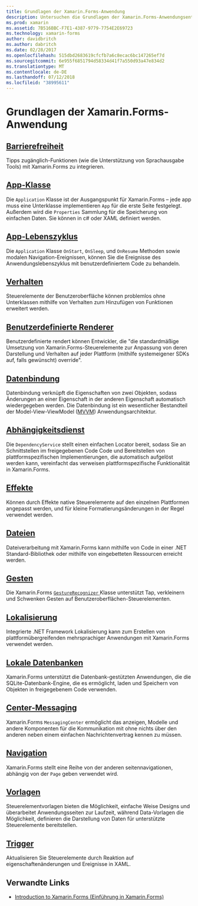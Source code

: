 ```yaml
---
title: Grundlagen der Xamarin.Forms-Anwendung
description: Untersuchen die Grundlagen der Xamarin.Forms-Anwendungsentwicklung, einschließlich alle erforderliche Kerndienste Konzepte, bis zum Abschluss des Workflows, z. B. Barrierefreiheit und Lokalisierung.
ms.prod: xamarin
ms.assetid: 7B516BBC-F7E1-4387-9779-7754E2E69723
ms.technology: xamarin-forms
author: davidbritch
ms.author: dabritch
ms.date: 02/28/2017
ms.openlocfilehash: 515dbd2683619cfcfb7a6c8ecac6bc147265ef7d
ms.sourcegitcommit: 6e955f6851794d58334d41f7a550d93a47e834d2
ms.translationtype: MT
ms.contentlocale: de-DE
ms.lasthandoff: 07/12/2018
ms.locfileid: "38995611"
---
```

# <a name="xamarinforms-application-fundamentals"></a>Grundlagen der Xamarin.Forms-Anwendung

## <a name="accessibilityaccessibilityindexmd"></a>[Barrierefreiheit](accessibility/index.md)

Tipps zugänglich-Funktionen (wie die Unterstützung von Sprachausgabe Tools) mit Xamarin.Forms zu integrieren.

## <a name="app-classapplication-classmd"></a>[App-Klasse](application-class.md)

Die `Application` Klasse ist der Ausgangspunkt für Xamarin.Forms – jede app muss eine Unterklasse implementieren `App` für die erste Seite festgelegt. Außerdem wird die `Properties` Sammlung für die Speicherung von einfachen Daten. Sie können in c# oder XAML definiert werden.

## <a name="app-lifecycleapp-lifecyclemd"></a>[App-Lebenszyklus](app-lifecycle.md)

Die `Application` Klasse `OnStart`, `OnSleep`, und `OnResume` Methoden sowie modalen Navigation-Ereignissen, können Sie die Ereignisse des Anwendungslebenszyklus mit benutzerdefiniertem Code zu behandeln.

## <a name="behaviorsbehaviorsindexmd"></a>[Verhalten](behaviors/index.md)

Steuerelemente der Benutzeroberfläche können problemlos ohne Unterklassen mithilfe von Verhalten zum Hinzufügen von Funktionen erweitert werden.

## <a name="custom-rendererscustom-rendererindexmd"></a>[Benutzerdefinierte Renderer](custom-renderer/index.md)

Benutzerdefinierte rendert können Entwickler, die "die standardmäßige Umsetzung von Xamarin.Forms-Steuerelemente zur Anpassung von deren Darstellung und Verhalten auf jeder Plattform (mithilfe systemeigener SDKs auf, falls gewünscht) override".

## <a name="data-bindingdata-bindingindexmd"></a>[Datenbindung](data-binding/index.md)

Datenbindung verknüpft die Eigenschaften von zwei Objekten, sodass Änderungen an einer Eigenschaft in der anderen Eigenschaft automatisch wiedergegeben werden. Die Datenbindung ist ein wesentlicher Bestandteil der Model-View-ViewModel ([MVVM](~/xamarin-forms/enterprise-application-patterns/mvvm.md)) Anwendungsarchitektur.

## <a name="dependency-servicedependency-serviceindexmd"></a>[Abhängigkeitsdienst](dependency-service/index.md)

Die `DependencyService` stellt einen einfachen Locator bereit, sodass Sie an Schnittstellen im freigegebenen Code Code und Bereitstellen von plattformspezifischen Implementierungen, die automatisch aufgelöst werden kann, vereinfacht das verweisen plattformspezifische Funktionalität in Xamarin.Forms.

## <a name="effectseffectsindexmd"></a>[Effekte](effects/index.md)

Können durch Effekte native Steuerelemente auf den einzelnen Plattformen angepasst werden, und für kleine Formatierungsänderungen in der Regel verwendet werden.

## <a name="filesfilesmd"></a>[Dateien](files.md)

Dateiverarbeitung mit Xamarin.Forms kann mithilfe von Code in einer .NET Standard-Bibliothek oder mithilfe von eingebetteten Ressourcen erreicht werden.

## <a name="gesturesgesturesindexmd"></a>[Gesten](gestures/index.md)

Die Xamarin.Forms [ `GestureRecognizer` ](xref:Xamarin.Forms.GestureRecognizer) Klasse unterstützt Tap, verkleinern und Schwenken Gesten auf Benutzeroberflächen-Steuerelementen.

## <a name="localizationlocalizationindexmd"></a>[Lokalisierung](localization/index.md)

Integrierte .NET Framework Lokalisierung kann zum Erstellen von plattformübergreifenden mehrsprachiger Anwendungen mit Xamarin.Forms verwendet werden.

## <a name="local-databasesdatabasesmd"></a>[Lokale Datenbanken](databases.md)

Xamarin.Forms unterstützt die Datenbank-gestützten Anwendungen, die die SQLite-Datenbank-Engine, die es ermöglicht, laden und Speichern von Objekten in freigegebenem Code verwenden.

## <a name="messaging-centermessaging-centermd"></a>[Center-Messaging](messaging-center.md)

Xamarin.Forms `MessagingCenter` ermöglicht das anzeigen, Modelle und andere Komponenten für die Kommunikation mit ohne nichts über den anderen neben einem einfachen Nachrichtenvertrag kennen zu müssen.

## <a name="navigationnavigationindexmd"></a>[Navigation](navigation/index.md)

Xamarin.Forms stellt eine Reihe von der anderen seitennavigationen, abhängig von der `Page` geben verwendet wird.

## <a name="templatestemplatesindexmd"></a>[Vorlagen](templates/index.md)

Steuerelementvorlagen bieten die Möglichkeit, einfache Weise Designs und überarbeitet Anwendungsseiten zur Laufzeit, während Data-Vorlagen die Möglichkeit, definieren die Darstellung von Daten für unterstützte Steuerelemente bereitstellen.

## <a name="triggerstriggersmd"></a>[Trigger](triggers.md)

Aktualisieren Sie Steuerelemente durch Reaktion auf eigenschaftenänderungen und Ereignisse in XAML.


## <a name="related-links"></a>Verwandte Links

- [Introduction to Xamarin.Forms (Einführung in Xamarin.Forms)](~/xamarin-forms/get-started/introduction-to-xamarin-forms.md)
